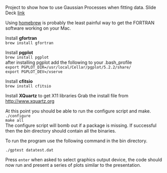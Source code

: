 Project to show how to use Gaussian Processes when fitting data.
Slide Deck [link](https://www.dropbox.com/s/fnw23qs5zdr3fnp/UdeMPizzaTalk.pdf?dl=0)

Using [homebrew](http://brew.sh) is probably the least painful way to get the FORTRAN software working on your Mac.

Install **gfortran**  
`brew install gfortran`  

Install **pgplot**  
`brew install pgplot`  
after installing pgplot add the following to your .bash_profile  
`export PGPLOT_DIR=/usr/local/Cellar/pgplot/5.2.2/share/`  
`export PGPLOT_DEV=/xserve`  

Install **cfitsio**  
`brew install cfitsio`


Install **XQuartz** to get X11 libraries 
Grab the install file from <http://www.xquartz.org>

At this point you should be able to run the configure script and make.  
`./configure`  
`make all`  
The configure script will bomb out if a package is missing.  If successful then the *bin* directory should contain all the binaries. 

To run the program use the following command in the bin directory.  

`./gptest datatest.dat`  

Press `enter` when asked to select graphics output device, the code should 
now run and present a series of plots similar to the presentation.
